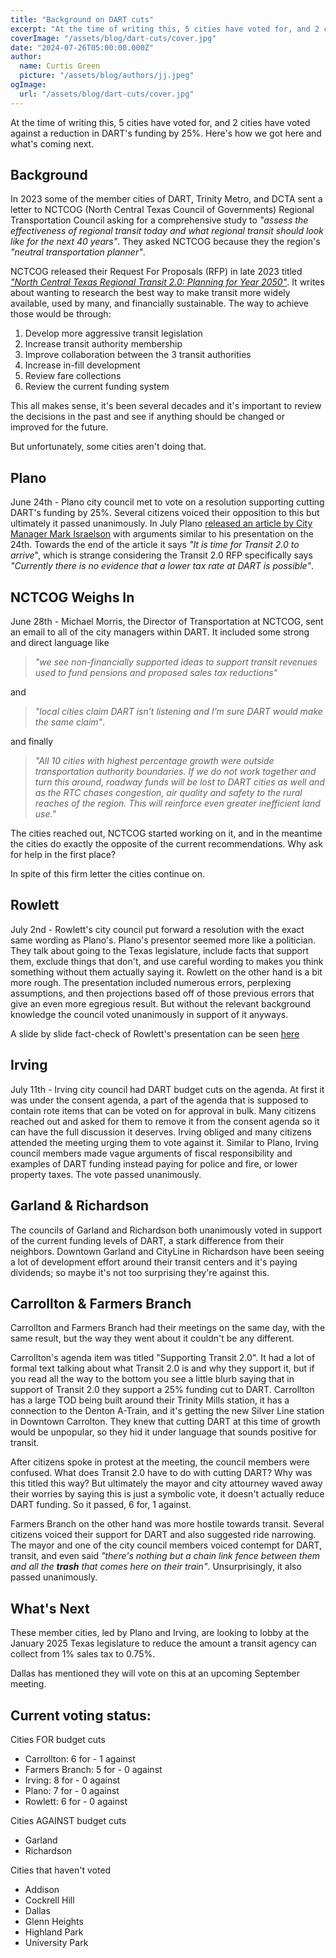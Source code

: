 ```yaml
---
title: "Background on DART cuts"
excerpt: "At the time of writing this, 5 cities have voted for, and 2 cities have voted against a reduction in DART's funding by 25%. Here's how we got here and what's coming next."
coverImage: "/assets/blog/dart-cuts/cover.jpg"
date: "2024-07-26T05:00:00.000Z"
author:
  name: Curtis Green
  picture: "/assets/blog/authors/jj.jpeg"
ogImage:
  url: "/assets/blog/dart-cuts/cover.jpg"
---
```


At the time of writing this, 5 cities have voted for, and 2 cities have voted against a reduction in DART's funding by 25%. Here's how we got here and what's coming next.

## Background
In 2023 some of the member cities of DART, Trinity Metro, and DCTA sent a letter to NCTCOG (North Central Texas Council of Governments) Regional Transportation Council asking for a comprehensive study to *"assess the effectiveness of regional transit today and what regional transit should look like for the next 40 years"*. They asked NCTCOG because they the region's *"neutral transportation planner"*.

NCTCOG released their Request For Proposals (RFP) in late 2023 titled [*"North Central Texas Regional Transit 2.0: Planning for Year 2050"*](https://www.nctcog.org/getmedia/89832cd2-9626-44c8-bb9b-d868febce6f0/RFP-_Regional-Transit-2-0-FINAL.pdf). It writes about wanting to research the best way to make transit more widely available, used by many, and financially sustainable. The way to achieve those would be through:

1. Develop more aggressive transit legislation
2. Increase transit authority membership
3. Improve collaboration between the 3 transit authorities
4. Increase in-fill development
5. Review fare collections
6. Review the current funding system

This all makes sense, it's been several decades and it's important to review the decisions in the past and see if anything should be changed or improved for the future.

But unfortunately, some cities aren't doing that.

## Plano
June 24th - Plano city council met to vote on a resolution supporting cutting DART's funding by 25%. Several citizens voiced their opposition to this but ultimately it passed unanimously. In July Plano [released an article by City Manager Mark Israelson](https://content.civicplus.com/api/assets/617e7bce-3680-45d8-bb90-0351d2241441) with arguments similar to his presentation on the 24th. Towards the end of the article it says *"It is time for Transit 2.0 to arrive*", which is strange considering the Transit 2.0 RFP specifically says *"Currently there is no evidence that a lower tax rate at DART is possible"*.

## NCTCOG Weighs In
June 28th - Michael Morris, the Director of Transportation at NCTCOG, sent an email to all of the city managers within DART. It included some strong and direct language like


> *"we see non-financially supported ideas to support transit revenues used to fund pensions and proposed sales tax reductions"*

and 

> *"local cities claim DART isn’t listening and I’m sure DART would make the same claim"*.

and finally

> *"All 10 cities with highest percentage growth were outside transportation authority boundaries.  If we do not work together and turn this around, roadway funds will be lost to DART cities as well and as the RTC chases congestion, air quality and safety to the rural reaches of the region. This will reinforce even greater inefficient land use."*

The cities reached out, NCTCOG started working on it, and in the meantime the cities do exactly the opposite of the current recommendations. Why ask for help in the first place?

In spite of this firm letter the cities continue on.

## Rowlett
July 2nd - Rowlett's city council put forward a resolution with the exact same wording as Plano's. Plano's presentor seemed more like a politician. They talk about going to the Texas legislature, include facts that support them, exclude things that don't, and use careful wording to makes you think something without them actually saying it. Rowlett on the other hand is a bit more rough. The presentation included numerous errors, perplexing assumptions, and then projections based off of those previous errors that give an even more egregious result. But without the relevant background knowledge the council voted unanimously in support of it anyways.

A slide by slide fact-check of Rowlett's presentation can be seen [here](https://docs.google.com/presentation/d/1GKMZaz76c3Sck3ZZscDksqYOR-HvFt7lSw7mv2DeDCg)

## Irving
July 11th - Irving city council had DART budget cuts on the agenda. At first it was under the consent agenda, a part of the agenda that is supposed to contain rote items that can be voted on for approval in bulk. Many citizens reached out and asked for them to remove it from the consent agenda so it can have the full discussion it deserves. Irving obliged and many citizens attended the meeting urging them to vote against it. Similar to Plano, Irving council members made vague arguments of fiscal responsibility and examples of DART funding instead paying for police and fire, or lower property taxes. The vote passed unanimously.

## Garland & Richardson
The councils of Garland and Richardson both unanimously voted in support of the current funding levels of DART, a stark difference from their neighbors. Downtown Garland and CityLine in Richardson have been seeing a lot of development effort around their transit centers and it's paying dividends; so maybe it's not too surprising they're against this.

## Carrollton & Farmers Branch
Carrollton and Farmers Branch had their meetings on the same day, with the same result, but the way they went about it couldn't be any different. 

Carrollton's agenda item was titled "Supporting Transit 2.0". It had a lot of formal text talking about what Transit 2.0 is and why they support it, but if you read all the way to the bottom you see a little blurb saying that in support of Transit 2.0 they support a 25% funding cut to DART. Carrollton has a large TOD being built around their Trinity Mills station, it has a connection to the Denton A-Train, and it's getting the new Silver Line station in Downtown Carrolton. They knew that cutting DART at this time of growth would be unpopular, so they hid it under language that sounds positive for transit.

After citizens spoke in protest at the meeting, the council members were confused. What does Transit 2.0 have to do with cutting DART? Why was this titled this way? But ultimately the mayor and city attourney waved away their worries by saying this is just a symbolic vote, it doesn't actually reduce DART funding. So it passed, 6 for, 1 against.

Farmers Branch on the other hand was more hostile towards transit. Several citizens voiced their support for DART and also suggested ride narrowing. The mayor and one of the city council members voiced contempt for DART, transit, and even said *"there's nothing but a chain link fence between them and all the **trash** that comes here on their train"*. Unsurprisingly, it also passed unanimously.

## What's Next
These member cities, led by Plano and Irving, are looking to lobby at the January 2025 Texas legislature to reduce the amount a transit agency can collect from 1% sales tax to 0.75%.

Dallas has mentioned they will vote on this at an upcoming September meeting.

## Current voting status:

Cities FOR budget cuts
- Carrollton: 6 for - 1 against
- Farmers Branch: 5 for - 0 against
- Irving: 8 for - 0 against
- Plano: 7 for - 0 against
- Rowlett: 6 for - 0 against

Cities AGAINST budget cuts
- Garland
- Richardson

Cities that haven't voted
- Addison
- Cockrell Hill
- Dallas
- Glenn Heights
- Highland Park
- University Park